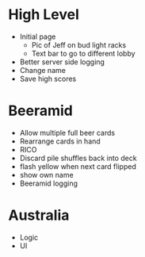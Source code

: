 # High Level
- Initial page
  - Pic of Jeff on bud light racks
  - Text bar to go to different lobby
- Better server side logging
- Change name
- Save high scores

# Beeramid
- Allow multiple full beer cards
- Rearrange cards in hand
- RICO
- Discard pile shuffles back into deck
- flash yellow when next card flipped
- show own name
- Beeramid logging

# Australia
- Logic
- UI
